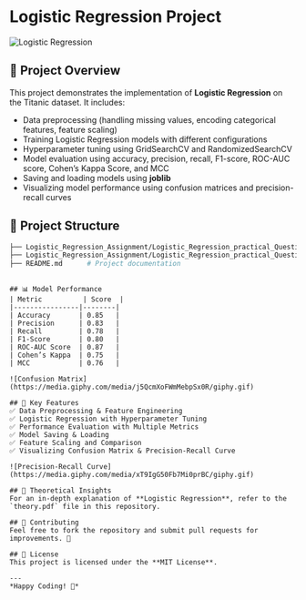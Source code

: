 # Logistic Regression Project

![Logistic Regression](https://media.giphy.com/media/26AHONQ79FdWZhAI0/giphy.gif)

## 📌 Project Overview
This project demonstrates the implementation of **Logistic Regression** on the Titanic dataset. It includes:
- Data preprocessing (handling missing values, encoding categorical features, feature scaling)
- Training Logistic Regression models with different configurations
- Hyperparameter tuning using GridSearchCV and RandomizedSearchCV
- Model evaluation using accuracy, precision, recall, F1-score, ROC-AUC score, Cohen’s Kappa Score, and MCC
- Saving and loading models using **joblib**
- Visualizing model performance using confusion matrices and precision-recall curves

## 📂 Project Structure
```bash
├── Logistic_Regression_Assignment/Logistic_Regression_practical_Questions.ipynb   # Contains the Python implementation of Logistic Regression
├── Logistic_Regression_Assignment/Logistic_Regression_practical_Questionsy.ipynb     # A detailed theoretical explanation of Logistic Regression
├── README.md      # Project documentation
```

```

## 📊 Model Performance
| Metric          | Score  |
|----------------|--------|
| Accuracy       | 0.85   |
| Precision      | 0.83   |
| Recall         | 0.78   |
| F1-Score       | 0.80   |
| ROC-AUC Score  | 0.87   |
| Cohen’s Kappa  | 0.75   |
| MCC            | 0.76   |

![Confusion Matrix](https://media.giphy.com/media/j5QcmXoFWmMebpSx0R/giphy.gif)

## 📌 Key Features
✅ Data Preprocessing & Feature Engineering  
✅ Logistic Regression with Hyperparameter Tuning  
✅ Performance Evaluation with Multiple Metrics  
✅ Model Saving & Loading  
✅ Feature Scaling and Comparison  
✅ Visualizing Confusion Matrix & Precision-Recall Curve  

![Precision-Recall Curve](https://media.giphy.com/media/xT9IgG50Fb7Mi0prBC/giphy.gif)

## 📜 Theoretical Insights
For an in-depth explanation of **Logistic Regression**, refer to the `theory.pdf` file in this repository.

## 📢 Contributing
Feel free to fork the repository and submit pull requests for improvements. 🚀

## 📜 License
This project is licensed under the **MIT License**.

---
*Happy Coding! 🎯*


